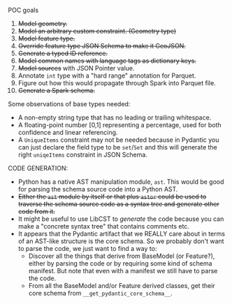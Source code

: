 POC goals

1) ~~Model geometry.~~
2) ~~Model an arbitrary custom constraint. (Geometry type)~~
3) ~~Model feature type.~~
4) ~~Override feature type JSON Schema to make it GeoJSON.~~
5) ~~Generate a typed ID reference.~~
6) ~~Model common names with language tags as dictionary keys.~~
7) ~~Model sources~~ with JSON Pointer value.
8) Annotate `int` type with a "hard range" annotation for Parquet.
9) Figure out how this would propagate through Spark into Parquet file.
10) ~~Generate a Spark schema.~~

Some observations of base types needed:

- A non-empty string type that has no leading or trailing whitespace.
- A floating-point number [0,1] representing a percentage, used for both
  confidence and linear referencing.
- A `UniqueItems` constraint may not be needed because in Pydantic you
  can just declare the field type to be `set`/`Set` and this will
  generate the right `uniqeItems` constraint in JSON Schema.

CODE GENERATION:

- Python has a native AST manipulation module, `ast`. This would be good for
  parsing the schema source code into a Python AST.
- ~~Either the `ast` module by itself or that plus `astor` could be used to
  traverse the schema source code as a syntax tree and generate other code
  from it.~~
- It might be useful to use LibCST to *generate* the code because you can
  make a "concrete syntax tree" that contains comments etc.
- It appears that the Pydantic artifact that we REALLY care about in terms
  of an AST-like structure is the core schema. So we probably don't want to
  parse the code, we just want to find a way to:
    - Discover all the things that derive from BaseModel (or Feature?),
      either by parsing the code or by requiring some kind of schema
      manifest. But note that even with a manifest we still have to
      parse the code.
    - From all the BaseModel and/or Feature derived classes, get their
      core schema from `__get_pydantic_core_schema__`.

